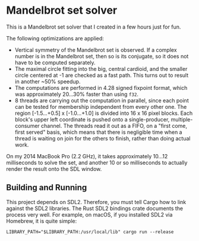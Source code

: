 # Mandelbrot set solver

This is a Mandelbrot set solver that I created in a few hours
just for fun.

The following optimizations are applied:

* Vertical symmetry of the Mandelbrot set is observed. If a complex
  number is in the Mandelbrot set, then so is its conjugate, so it
  does not have to be computed separately.
* The maximal circle fitting into the big, central cardioid, and
  the smaller circle centered at -1 are checked as a fast path.
  This turns out to result in another ~50% speedup.
* The computations are performed in 4.28 signed fixpoint format,
  which was approximately 20...30% faster than using `f32`.
* 8 threads are carrying out the computation in parallel, since
  each point can be tested for membership independent from every
  other one. The region [-1.5…+0.5] x [-1.0…+1.0] is divided
  into 16 x 16 pixel blocks. Each block's upper left coordinate is
  pushed onto a single-producer, multiple-consumer channel.
  The threads read it out as a FIFO, on a "first come, first served"
  basis, which means that there is negligible time when a thread
  is waiting on join for the others to finish, rather than doing
  actual work.

On my 2014 MacBook Pro (2.2 GHz), it takes approximately 10...12
milliseconds to solve the set, and another 10 or so milliseconds
to actually render the result onto the SDL window.

## Building and Running

This project depends on SDL2. Therefore, you must tell Cargo how
to link against the SDL2 libraries. The Rust SDL2 bindings crate
documents the process very well. For example, on macOS, if you
installed SDL2 via Homebrew, it is quite simple:

    LIBRARY_PATH="$LIBRARY_PATH:/usr/local/lib" cargo run --release
